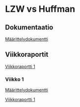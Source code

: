 # LZW vs Huffman

## Dokumentaatio

[Määrittelydokumentti](docs/maarittelydokumentti.md)

## Viikkoraportit

[Viikkoraportti 1](docs/viikko1.md)

### Viikko 1

[Määrittelydokumentti](docs/maarittelydokumentti.md)

[Viikkoraportti 1](docs/viikko1.md)